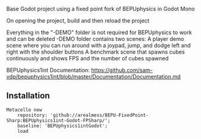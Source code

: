 Base Godot project using a fixed point fork of BEPUphysics in Godot Mono

On opening the project, build and then reload the project

Everything in the "-DEMO" folder is not required for BEPUphysics to work and can be deleted
-DEMO folder contains two scenes:
  A player demo scene where you can run around with a joypad, jump, and dodge left and right with the shoulder buttons
  A benchmark scene that spawns cubes continuously and shows FPS and the number of cubes spawned

BEPUphysics1int Documentation: https://github.com/sam-vdp/bepuphysics1int/blob/master/Documentation/Documentation.md
## Installation```stMetacello new	repository: 'github://arealmess/BEPU-FixedPoint-Sharp:BEPUphysics1int-Godot-FPSharp/';	baseline: 'BEPUphysics1intGodot';	load```
